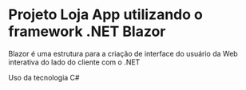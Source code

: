 <h1>Projeto Loja App utilizando o framework .NET Blazor</h1>

<p>
  Blazor é uma estrutura para a criação de interface do usuário da Web interativa do lado do cliente com o .NET
</p>

<p>
  Uso da tecnologia C# 
</p>


